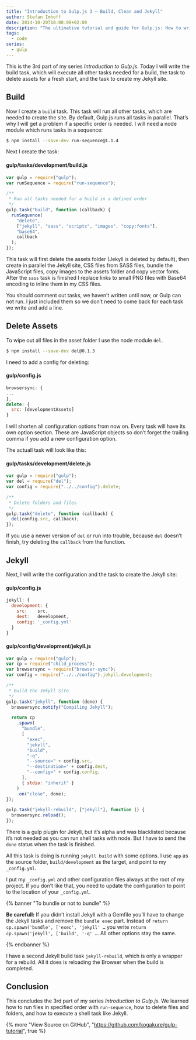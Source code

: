 ```yaml
---
title: "Introduction to Gulp.js 3 – Build, Clean and Jekyll"
author: Stefan Imhoff
date: 2014-10-20T10:00:00+02:00
description: "The ultimative tutorial and guide for Gulp.js: How to write tasks for cleaning files and folders, generating the build and the website with Jekyll."
tags:
  - code
series:
  - gulp
---
```


This is the 3rd part of my series _Introduction to Gulp.js_. Today I will write the build task, which will execute all other tasks needed for a build, the task to delete assets for a fresh start, and the task to create my Jekyll site.

## Build

Now I create a `build` task. This task will run all other tasks, which are needed to create the site. By default, Gulp.js runs all tasks in parallel. That’s why I will get a problem if a specific order is needed. I will need a node module which runs tasks in a sequence:

```bash
$ npm install --save-dev run-sequence@1.1.4
```

Next I create the task:

#### gulp/tasks/development/build.js

```javascript
var gulp = require("gulp");
var runSequence = require("run-sequence");

/**
 * Run all tasks needed for a build in a defined order
 */
gulp.task("build", function (callback) {
  runSequence(
    "delete",
    ["jekyll", "sass", "scripts", "images", "copy:fonts"],
    "base64",
    callback
  );
});
```

This task will first delete the assets folder (Jekyll is deleted by default), then create in parallel the Jekyll site, CSS files from SASS files, bundle the JavaScript files, copy images to the assets folder and copy vector fonts. After the `sass` task is finished I replace links to small PNG files with Base64 encoding to inline them in my CSS files.

You should comment out tasks, we haven’t written until now, or Gulp can not run. I just included them so we don’t need to come back for each task we write and add a line.

## Delete Assets

To wipe out all files in the asset folder I use the node module `del`.

```bash
$ npm install --save-dev del@0.1.3
```

I need to add a config for deleting:

#### gulp/config.js

```javascript
browsersync: {
...
},
delete: {
  src: [developmentAssets]
}
```

I will shorten all configuration options from now on. Every task will have its own option section. These are JavaScript objects so don’t forget the trailing comma if you add a new configuration option.

The actuall task will look like this:

#### gulp/tasks/development/delete.js

```javascript
var gulp = require("gulp");
var del = require("del");
var config = require("../../config").delete;

/**
 * Delete folders and files
 */
gulp.task("delete", function (callback) {
  del(config.src, callback);
});
```

If you use a newer version of `del` or run into trouble, because `del` doesn’t finish, try deleting the `callback` from the function.

## Jekyll

Next, I will write the configuration and the task to create the Jekyll site:

#### gulp/config.js

```javascript
jekyll: {
  development: {
    src:    src,
    dest:   development,
    config: '_config.yml'
  }
}
```

#### gulp/config/development/jekyll.js

```javascript
var gulp = require("gulp");
var cp = require("child_process");
var browsersync = require("browser-sync");
var config = require("../../config").jekyll.development;

/**
 * Build the Jekyll Site
 */
gulp.task("jekyll", function (done) {
  browsersync.notify("Compiling Jekyll");

  return cp
    .spawn(
      "bundle",
      [
        "exec",
        "jekyll",
        "build",
        "-q",
        "--source=" + config.src,
        "--destination=" + config.dest,
        "--config=" + config.config,
      ],
      { stdio: "inherit" }
    )
    .on("close", done);
});

gulp.task("jekyll-rebuild", ["jekyll"], function () {
  browsersync.reload();
});
```

There is a gulp plugin for Jekyll, but it’s alpha and was blacklisted because it’s not needed as you can run shell tasks with node. But I have to send the `done` status when the task is finished.

All this task is doing is running `jekyll build` with some options. I use `app` as the source folder, `build/development` as the target, and point to my `_config.yml`.

I put my `_config.yml` and other configuration files always at the root of my project. If you don’t like that, you need to update the configuration to point to the location of your `_config.yml`.

{% banner "To bundle or not to bundle" %}

**Be carefull:** If you didn’t install Jekyll with a Gemfile you’ll have to change the Jekyll tasks and remove the `bundle exec` part. Instead of `return cp.spawn('bundle', ['exec', 'jekyll' …` you write `return cp.spawn('jekyll', ['build', '-q' …`. All other options stay the same.

{% endbanner %}

I have a second Jekyll build task `jekyll-rebuild`, which is only a wrapper for a rebuild. All it does is reloading the Browser when the build is completed.

## Conclusion

This concludes the 3rd part of my series _Introduction to Gulp.js_. We learned how to run files in specified order with `run-sequence`, how to delete files and folders, and how to execute a shell task like Jekyll.

{% more "View Source on GitHub", "https://github.com/kogakure/gulp-tutorial", true %}
